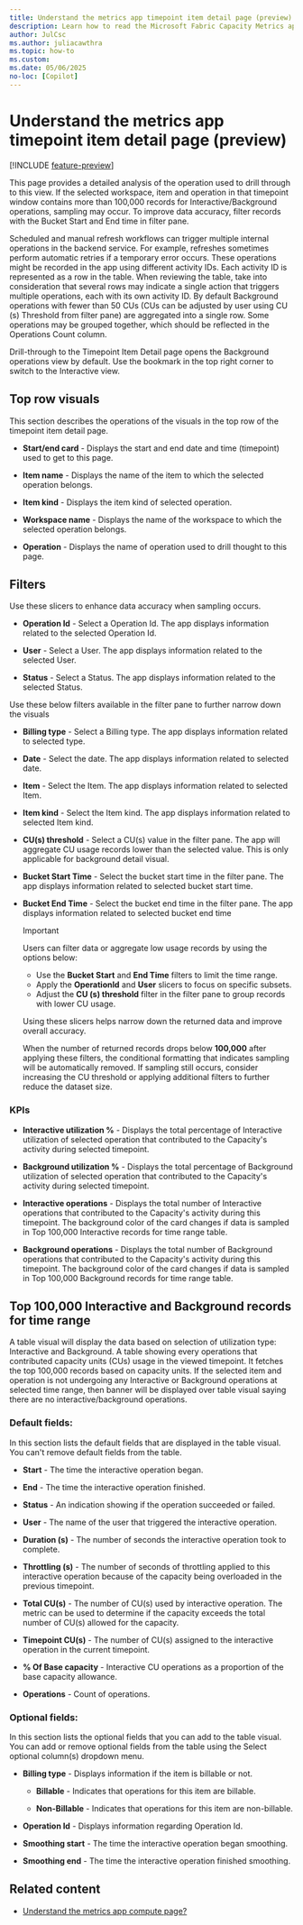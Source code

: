 ```yaml
---
title: Understand the metrics app timepoint item detail page (preview)
description: Learn how to read the Microsoft Fabric Capacity Metrics app's Timepoint Item Detail page.
author: JulCsc
ms.author: juliacawthra
ms.topic: how-to
ms.custom:
ms.date: 05/06/2025
no-loc: [Copilot]
---
```


# Understand the metrics app timepoint item detail page (preview)

[!INCLUDE [feature-preview](../includes/feature-preview-note.md)]

This page provides a detailed analysis of the operation used to drill through to this view. If the selected workspace, item and operation in that timepoint window contains more than 100,000 records for Interactive/Background operations, sampling may occur. To improve data accuracy, filter records with the Bucket Start and End time in filter pane.

Scheduled and manual refresh workflows can trigger multiple internal operations in the backend service. For example, refreshes sometimes perform automatic retries if a temporary error occurs. These operations might be recorded in the app using different activity IDs. Each activity ID is represented as a row in the table. When reviewing the table, take into consideration that several rows may indicate a single action that triggers multiple operations, each with its own activity ID. By default Background operations with fewer than 50 CUs (CUs can be adjusted by user using CU (s) Threshold from filter pane) are aggregated into a single row. Some operations may be grouped together, which should be reflected in the Operations Count column.

Drill-through to the Timepoint Item Detail page opens the Background operations view by default. Use the bookmark in the top right corner to switch to the Interactive view.

## Top row visuals

This section describes the operations of the visuals in the top row of the timepoint item detail page.

* **Start/end card** - Displays the start and end date and time (timepoint) used to get to this page.
  
* **Item name** - Displays the name of the item to which the selected operation belongs.
  
* **Item kind** - Displays the item kind of selected operation.
  
* **Workspace name** - Displays the name of the workspace to which the selected operation belongs.
  
* **Operation** - Displays the name of operation used to drill thought to this page.

## Filters

Use these slicers to enhance data accuracy when sampling occurs.

* **Operation Id** - Select a Operation Id. The app displays information related to the selected Operation Id.
  
* **User** - Select a User. The app displays information related to the selected User.
  
* **Status** - Select a Status. The app displays information related to the selected Status.

Use these below filters available in the filter pane to further narrow down the visuals

* **Billing type** - Select a Billing type. The app displays information related to selected type.
  
* **Date** - Select the date. The app displays information related to selected date.
  
* **Item** - Select the Item. The app displays information related to selected Item.
  
* **Item kind** - Select the Item kind. The app displays information related to selected Item kind.
  
* **CU(s) threshold** - Select a CU(s) value in the filter pane. The app will aggregate CU usage records lower than the selected value. This is only applicable for background detail visual.
  
* **Bucket Start Time** - Select the bucket start time in the filter pane. The app displays information related to selected bucket start time.
  
* **Bucket End Time** - Select the bucket end time in the filter pane. The app displays information related to selected bucket end time

    >[!IMPORTANT]
    >Users can filter data or aggregate low usage records by using the options below:
    >* Use the **Bucket Start** and **End Time** filters to limit the time range.
    >* Apply the **OperationId** and **User** slicers to focus on specific subsets.
    >* Adjust the **CU (s) threshold** filter in the filter pane to group records with lower CU usage.
    >
    >Using these slicers helps narrow down the returned data and improve overall accuracy.
    >
    >When the number of returned records drops below **100,000** after applying these filters, the conditional formatting that indicates sampling will be automatically removed. If sampling still occurs, consider increasing the CU threshold or applying additional filters to further reduce the dataset size.

### KPIs

* **Interactive utilization %** - Displays the total percentage of Interactive utilization of selected operation that contributed to the Capacity's activity during selected timepoint.

* **Background utilization %** - Displays the total percentage of Background utilization of selected operation that contributed to the Capacity's activity during selected timepoint.

* **Interactive operations** - Displays the total number of Interactive operations that contributed to the Capacity's activity during this timepoint. The background color of the card changes if data is sampled in Top 100,000 Interactive records for time range table.

* **Background operations** - Displays the total number of Background operations that contributed to the Capacity's activity during this timepoint. The background color of the card changes if data is sampled in Top 100,000 Background records for time range table.

## Top 100,000 Interactive and Background records for time range

A table visual will display the data based on selection of utilization type: Interactive and Background. A table showing every operations that contributed capacity units (CUs) usage in the viewed timepoint. It fetches the top 100,000 records based on capacity units. If the selected item and operation is not undergoing any Interactive or Background operations at selected time range, then banner will be displayed over table visual saying there are no interactive/background operations.

### Default fields:

In this section lists the default fields that are displayed in the table visual. You can't remove default fields from
the table.

* **Start** - The time the interactive operation began.
  
* **End** - The time the interactive operation finished.
  
* **Status** - An indication showing if the operation succeeded or failed.
  
* **User** - The name of the user that triggered the interactive operation.
  
* **Duration (s)** - The number of seconds the interactive operation took to complete.
  
* **Throttling (s)** - The number of seconds of throttling applied to this interactive operation because of the capacity being overloaded in the previous timepoint.
  
* **Total CU(s)** - The number of CU(s) used by interactive operation. The metric can be used to determine if the capacity exceeds the total number of CU(s) allowed for the capacity.
  
* **Timepoint CU(s)** - The number of CU(s) assigned to the interactive operation in the current timepoint.
  
* **% Of Base capacity** - Interactive CU operations as a proportion of the base capacity allowance.
  
* **Operations** - Count of operations.

### Optional fields:

In this section lists the optional fields that you can add to the table visual. You can add or remove optional fields from the table using the Select optional column(s) dropdown menu.

* **Billing type** - Displays information if the item is billable or not.
  
    * **Billable** - Indicates that operations for this item are billable.
  
    * **Non-Billable** - Indicates that operations for this item are non-billable.
  
* **Operation Id** - Displays information regarding Operation Id.
  
* **Smoothing start** - The time the interactive operation began smoothing.
  
* **Smoothing end** - The time the interactive operation finished smoothing.

## Related content

* [Understand the metrics app compute page?](metrics-app-compute-page.md)
